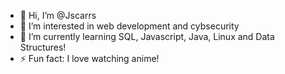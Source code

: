 - 👋 Hi, I’m @Jscarrs
- 👀 I’m interested in web development and cybsecurity
- 🌱 I’m currently learning SQL, Javascript, Java, Linux and Data Structures!
- ⚡ Fun fact: I love watching anime!

<!---
Jscarrs/Jscarrs is a ✨ special ✨ repository because its `README.md` (this file) appears on your GitHub profile.
You can click the Preview link to take a look at your changes.
--->
